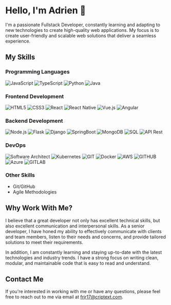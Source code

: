 # Hello, I'm Adrien 👋

I'm a passionate Fullstack Developer, constantly learning and adapting to new technologies to create high-quality web applications. My focus is to create user-friendly and scalable web solutions that deliver a seamless experience.

## My Skills

### Programming Languages
![JavaScript](https://img.shields.io/badge/-JavaScript-black?logo=javascript)
![TypeScript](https://img.shields.io/badge/-TypeScript-white?logo=typescript)
![Python](https://img.shields.io/badge/-Python-yellow?logo=python)
![Java](https://img.shields.io/badge/-Java-red?logo=oracle)

### Frontend Development
![HTML5](https://img.shields.io/badge/-HTML5-orange?logo=html5&&logoColor=white)
![CSS3](https://img.shields.io/badge/-CSS3-blue?logo=css3)
![React](https://img.shields.io/badge/-React-navy?logo=react&&logoColor=white)
![React Native](https://img.shields.io/badge/-React%20Native-white?logo=react)
![Vue.js](https://img.shields.io/badge/-Vue.js-white?logo=vue.js)
![Angular](https://img.shields.io/badge/-Angular-red?logo=angular)

### Backend Development
![Node.js](https://img.shields.io/badge/-Node.js-black?logo=node.js)
![Flask](https://img.shields.io/badge/-Flask-lightgrey?logo=flask)
![Django](https://img.shields.io/badge/-Django-brightgreen?logo=django)
![SpringBoot](https://img.shields.io/badge/-SpringBoot-black?logo=spring)
![MongoDB](https://img.shields.io/badge/-MongoDB-green?logo=mongodb)
![SQL](https://img.shields.io/badge/-SQL-white?logo=mysql)
![API Rest](https://img.shields.io/badge/-API%20Rest-brightgreen?logo=rest)

### DevOps
![Software Architect](https://img.shields.io/badge/-Software%20Architect-blueviolet?logo=internetarchive)
![Kubernetes](https://img.shields.io/badge/-Kubernetes-white?logo=kubernetes)
![GIT](https://img.shields.io/badge/-GIT-white?logo=git)
![Docker](https://img.shields.io/badge/-Docker-blue?logo=docker&&logoColor=white)
![AWS](https://img.shields.io/badge/-AWS-goldenrod?logo=amazon-aws)
![GITHUB](https://img.shields.io/badge/-GitHub-black?logo=github)
![Azure](https://img.shields.io/badge/-Azure-blue?logo=microsoft-azure)
![GITLAB](https://img.shields.io/badge/-Gitlab-purple?logo=gitlab)

### Other Skills
- Git/GitHub
- Agile Methodologies

## Why Work With Me?

I believe that a great developer not only has excellent technical skills, but also excellent communication and interpersonal skills. As a senior developer, I have honed my ability to effectively communicate with clients and team members, listen to their needs and concerns, and provide tailored solutions to meet their requirements. 

In addition, I am constantly learning and staying up-to-date with the latest technologies and industry trends. I have a strong focus on writing clean, modular, and maintainable code that is easy to read and understand.

## Contact Me

If you're interested in working with me or have any questions, please feel free to reach out to me via email at [frjr17@criptext.com](mailto:frjr17@criptext.com).
